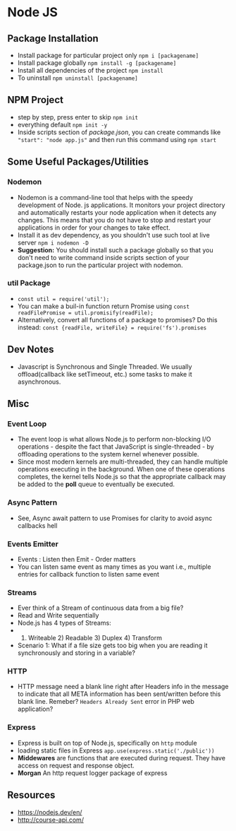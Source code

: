 # Node JS

## Package Installation
- Install package for particular project only `npm i [packagename]`
- Install package globally `npm install -g [packagename]`  
- Install all dependencies of the project `npm install `
- To uninstall `npm uninstall [packagename]`

## NPM Project
- step by step, press enter to skip `npm init`
- everything default `npm init -y`
- Inside scripts section of *package.json*, you can create commands like `"start": "node app.js"` and then run this command using `npm start`

## Some Useful Packages/Utilities
### Nodemon
- Nodemon is a command-line tool that helps with the speedy development of Node. js applications. It monitors your project directory and automatically restarts your node application when it detects any changes. This means that you do not have to stop and restart your applications in order for your changes to take effect.
- Install it as dev dependency, as you shouldn't use such tool at live server `npm i nodemon -D`
- **Suggestion:** You should install such a package globally so that you don't need to write command inside scripts section of your package.json to run the particular project with nodemon.

### util Package
- `const util = require('util');`
- You can make a buil-in function return Promise using `const readFilePromise = util.promisify(readFile);`
- Alternatively, convert all functions of a package to promises? Do this instead: `const {readFile, writeFile} = require('fs').promises `

## Dev Notes
- Javascript is Synchronous and Single Threaded. We usually offload(callback like setTimeout, etc.) some tasks to make it asynchronous.
## Misc
### Event Loop
- The event loop is what allows Node.js to perform non-blocking I/O operations - despite the fact that JavaScript is single-threaded - by offloading operations to the system kernel whenever possible.
- Since most modern kernels are multi-threaded, they can handle multiple operations executing in the background. When one of these operations completes, the kernel tells Node.js so that the appropriate callback may be added to the **poll** queue to eventually be executed.
### Async Pattern
- See, Async await pattern to use Promises for clarity to avoid async callbacks hell
### Events Emitter
- Events : Listen then Emit - Order matters
- You can listen same event as many times as you want i.e., multiple entries for callback function to listen same event
### Streams
- Ever think of a Stream of continuous data from a big file?
- Read and Write sequentially
- Node.js has 4 types of Streams:
- 1) Writeable 2) Readable 3) Duplex 4) Transform
- Scenario 1: What if a file size gets too big when you are reading it synchronously and storing in a variable?

### HTTP
- HTTP message need a blank line right after Headers info in the message to indicate that all META information has been sent/written before this blank line. Remeber? `Headers Already Sent` error in PHP web application?


### Express
- Express is built on top of Node.js, specifically on `http` module
- loading static files in Express `app.use(express.static('./public'))`
- **Middewares** are functions that are executed during request. They have access on request and response object.
- **Morgan** An http request logger package of express

## Resources
- https://nodejs.dev/en/
- http://course-api.com/

